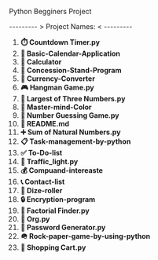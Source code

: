 Python Begginers Project 


--------- > Project Names: < ---------


1. **⏱️ Countdown Timer.py**  
2. **📅 Basic-Calendar-Application**  
3. **🧮 Calculator**  
4. **🍿 Concession-Stand-Program**  
5. **💱 Currency-Converter**  
6. **🎮 Hangman Game.py**  
7. **🔢 Largest of Three Numbers.py**  
8. **🎨 Master-mind-Color**  
9. **🎯 Number Guessing Game.py**  
10. **📝 README.md**  
11. **➕ Sum of Natural Numbers.py**  
12. **📋 Task-management-by-python**  
13. **✅ To-Do-list**  
14. **🚦 Traffic_light.py**  
15. **💰 Compuand-intereaste**  
16. **📞 Contact-list**  
17. **🎲 Dize-roller**  
18. **🔒 Encryption-program**  
19. **🔢 Factorial Finder.py**  
20. **📂 Org.py**  
21. **🔑 Password Generator.py**  
22. **🪖 Rock-paper-game-by-using-python**  
23. **🛒 Shopping Cart.py**







